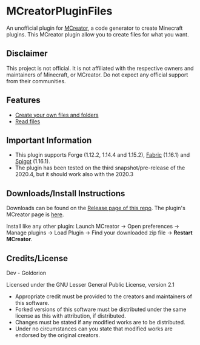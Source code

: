 # MCreatorPluginFiles
An unofficial plugin for [MCreator](https://mcreator.net/), a code generator to create Minecraft plugins. This MCreator plugin allow you to create files for what you want.

## Disclaimer
This project is not official. It is not affiliated with the respective owners and maintainers of Minecraft, or MCreator. Do not expect any official support from their communities.

## Features
* [Create your own files and folders](https://i.imgur.com/DpfWeu0.png)
* [Read files](https://i.imgur.com/AQd1sl3.png)

## Important Information
* This plugin supports Forge (1.12.2, 1.14.4 and 1.15.2), [Fabric](https://github.com/ClothCreators/MCreatorFabricGenerator) (1.16.1) and [Spigot](https://github.com/Goldorion/MCreatorSpigotGenerator) (1.16.1).
* The plugin has been tested on the third snapshot/pre-release of the 2020.4, but it should work also with the 2020.3

## Downloads/Install Instructions
Downloads can be found on the [Release page of this repo](https://github.com/Goldorion/MCreatorPluginFiles/releases).
The plugin's MCreator page is [here](https://mcreator.net/plugin/64638/file-creator).

Install like any other plugin: Launch MCreator -> Open preferences -> Manage plugins -> Load Plugin -> Find your downloaded zip file -> **Restart MCreator**.

## Credits/License
Dev - Goldorion

Licensed under the GNU Lesser General Public License, version 2.1  
* Appropriate credit must be provided to the creators and maintainers of this software.
* Forked versions of this software must be distributed under the same license as this with attribution, if distributed.
* Changes must be stated if any modified works are to be distributed.
* Under no circumstances can you state that modified works are endorsed by the original creators.
